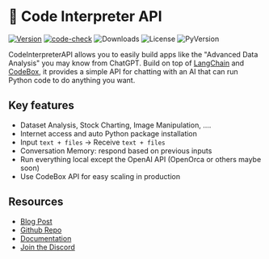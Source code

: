 # 👾 Code Interpreter API

[![Version](https://badge.fury.io/py/codeinterpreterapi.svg)](https://badge.fury.io/py/codeinterpreterapi)
[![code-check](https://github.com/shroominic/codeinterpreter-api/actions/workflows/code-check.yml/badge.svg)](https://github.com/shroominic/codeinterpreter-api/actions/workflows/code-check.yml)
![Downloads](https://img.shields.io/pypi/dm/codeinterpreterapi)
![License](https://img.shields.io/pypi/l/codeinterpreterapi)
![PyVersion](https://img.shields.io/pypi/pyversions/codeinterpreterapi)

CodeInterpreterAPI allows you to easily build apps like the "Advanced Data Analysis" you may know from ChatGPT. Build on top of [LangChain](https://github.com/langchain-ai/langchain) and [CodeBox](https://github.com/shroominic/codebox-api), it provides a simple API for chatting with an AI that can run Python code to do anything you want.

## Key features

- Dataset Analysis, Stock Charting, Image Manipulation, ....
- Internet access and auto Python package installation
- Input `text + files` -> Receive `text + files`
- Conversation Memory: respond based on previous inputs
- Run everything local except the OpenAI API (OpenOrca or others maybe soon)
- Use CodeBox API for easy scaling in production

## Resources

- [Blog Post](https://blog.langchain.dev/code-interpreter-api/)
- [Github Repo](https://github.com/shroominic/codeinterpreter-api/)
- [Documentation](https://shroominic.github.io/codeinterpreter-api/)
- [Join the Discord](https://discord.gg/Vaq25XJvvW)
